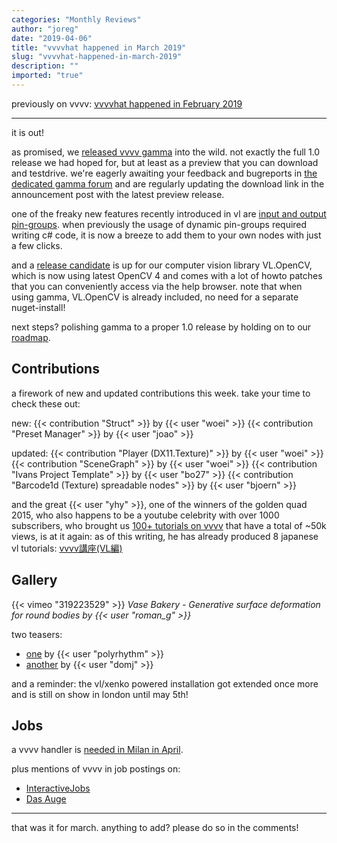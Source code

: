 ```yaml
---
categories: "Monthly Reviews"
author: "joreg"
date: "2019-04-06"
title: "vvvvhat happened in March 2019"
slug: "vvvvhat-happened-in-march-2019"
description: ""
imported: "true"
---
```



previously on vvvv: [vvvvhat happened in February 2019](/blog/2019/vvvvhat-happened-in-february-2019)

---

it is out!

as promised, we [released vvvv gamma](/blog/2019/vvvv-gamma-2019.1-preview) into the wild. not exactly the full 1.0 release we had hoped for, but at least as a preview that you can download and testdrive. we're eagerly awaiting your feedback and bugreports in [the dedicated gamma forum](https://discourse.vvvv.org/c/gamma) and are regularly updating the download link in the announcement post with the latest preview release.

one of the freaky new features recently introduced in vl are [input and output pin-groups](/blog/2019/vl-input-and-output-pin-groups). when previously the usage of dynamic pin-groups required writing c# code, it is now a breeze to add them to your own nodes with just a few clicks.

and a [release candidate](/blog/vl.opencv-release-candidatere) is up for our computer vision library VL.OpenCV, which is now using latest OpenCV 4 and comes with a lot of howto patches that you can conveniently access via the help browser. note that when using gamma, VL.OpenCV is already included, no need for a separate nuget-install!

next steps? polishing gamma to a proper 1.0 release by holding on to our [roadmap](https://betadocs.vvvv.org/roadmap.html).

## Contributions
a firework of new and updated contributions this week. take your time to check these out:
<!--{SPLIT()}-->
new:
{{< contribution "Struct" >}} by {{< user "woei" >}}
{{< contribution "Preset Manager" >}} by {{< user "joao" >}}
<!--~~~-->
updated:
{{< contribution "Player (DX11.Texture)" >}} by {{< user "woei" >}}
{{< contribution "SceneGraph" >}} by {{< user "woei" >}}
{{< contribution "Ivans Project Template" >}} by {{< user "bo27" >}}
{{< contribution "Barcode1d (Texture) spreadable nodes" >}} by {{< user "bjoern" >}}
<!--{SPLIT}-->

and the great {{< user "yhy" >}}, one of the winners of the golden quad 2015, who also happens to be a youtube celebrity with over 1000 subscribers, who brought us [100+ tutorials on vvvv](https://www.youtube.com/playlist?list=PLqjkdWFcBMk8gVdbGuSqwi4q1ihr7LcaW) that have a total of ~50k views, is at it again: as of this writing, he has already produced 8 japanese vl tutorials: [vvvv講座(VL編)](https://www.youtube.com/playlist?list=PLqjkdWFcBMk_z0kG5-D8VfPfNjjRDdWRV)

## Gallery
{{< vimeo "319223529" >}}
*Vase Bakery - Generative surface deformation for round bodies by {{< user "roman_g" >}}*

two teasers:
* [one](/blog/pathtracer-progress) by {{< user "polyrhythm" >}}
* [another](https://www.youtube.com/watch?v=jjKrE4LZIUI) by {{< user "domj" >}}

and a reminder:
the vl/xenko powered installation [](http://oceanofair.com) got extended once more and is still on show in london until may 5th!

## Jobs
a vvvv handler is [needed in Milan in April](https://discourse.vvvv.org/t/designweek-milan-looking-for-somebody-who-could-keep-an-eye-on-our-installation/17408).

plus mentions of vvvv in job postings on:
* [InteractiveJobs](https://interactivejobs.io/?category=all&search=vvvv)
* [Das Auge](https://dasauge.de/sta/Vvvv/)


---

that was it for march. anything to add? please do so in the comments!



